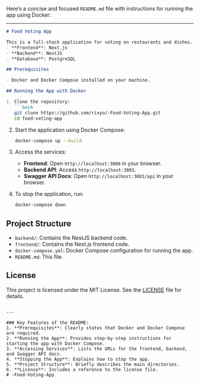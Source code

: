Here’s a concise and focused `README.md` file with instructions for running the app using Docker:

---

```markdown
# Food Voting App

This is a full-stack application for voting on restaurants and dishes. It consists of:
- **Frontend**: Next.js
- **Backend**: NestJS
- **Database**: PostgreSQL

## Prerequisites

- Docker and Docker Compose installed on your machine.

## Running the App with Docker

1. Clone the repository:
   ```bash
   git clone https://github.com/rixyo/-Food-Voting-App.git
   cd food-voting-app
   ```

2. Start the application using Docker Compose:
   ```bash
   docker-compose up --build
   ```

3. Access the services:
   - **Frontend**: Open `http://localhost:3000` in your browser.
   - **Backend API**: Access `http://localhost:3001`.
   - **Swagger API Docs**: Open `http://localhost:3001/api` in your browser.

4. To stop the application, run:
   ```bash
   docker-compose down
   ```

## Project Structure

- `backend/`: Contains the NestJS backend code.
- `frontend/`: Contains the Next.js frontend code.
- `docker-compose.yml`: Docker Compose configuration for running the app.
- `README.md`: This file.

## License

This project is licensed under the MIT License. See the [LICENSE](LICENSE) file for details.
```

---

### Key Features of the README:
1. **Prerequisites**: Clearly states that Docker and Docker Compose are required.
2. **Running the App**: Provides step-by-step instructions for starting the app with Docker Compose.
3. **Accessing Services**: Lists the URLs for the frontend, backend, and Swagger API docs.
4. **Stopping the App**: Explains how to stop the app.
5. **Project Structure**: Briefly describes the main directories.
6. **License**: Includes a reference to the license file.
# -Food-Voting-App
